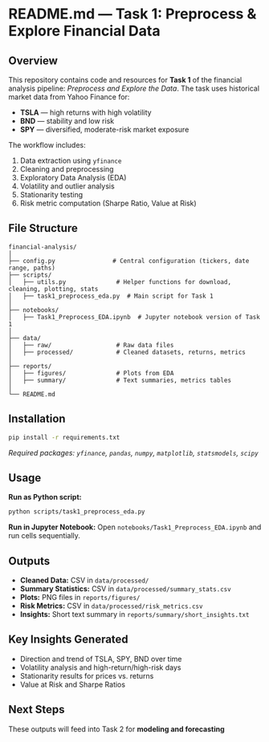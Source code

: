 # README.md — Task 1: Preprocess & Explore Financial Data

## Overview

This repository contains code and resources for **Task 1** of the financial analysis pipeline: *Preprocess and Explore the Data*. The task uses historical market data from Yahoo Finance for:

* **TSLA** — high returns with high volatility
* **BND** — stability and low risk
* **SPY** — diversified, moderate-risk market exposure

The workflow includes:

1. Data extraction using `yfinance`
2. Cleaning and preprocessing
3. Exploratory Data Analysis (EDA)
4. Volatility and outlier analysis
5. Stationarity testing
6. Risk metric computation (Sharpe Ratio, Value at Risk)

## File Structure

```
financial-analysis/
│
├── config.py                # Central configuration (tickers, date range, paths)
├── scripts/
│   ├── utils.py              # Helper functions for download, cleaning, plotting, stats
│   ├── task1_preprocess_eda.py  # Main script for Task 1
│
├── notebooks/
│   ├── Task1_Preprocess_EDA.ipynb  # Jupyter notebook version of Task 1
│
├── data/
│   ├── raw/                  # Raw data files
│   ├── processed/            # Cleaned datasets, returns, metrics
│
├── reports/
│   ├── figures/              # Plots from EDA
│   ├── summary/              # Text summaries, metrics tables
│
└── README.md
```

## Installation

```bash
pip install -r requirements.txt
```

*Required packages: `yfinance`, `pandas`, `numpy`, `matplotlib`, `statsmodels`, `scipy`*

## Usage

**Run as Python script:**

```bash
python scripts/task1_preprocess_eda.py
```

**Run in Jupyter Notebook:**
Open `notebooks/Task1_Preprocess_EDA.ipynb` and run cells sequentially.

## Outputs

* **Cleaned Data:** CSV in `data/processed/`
* **Summary Statistics:** CSV in `data/processed/summary_stats.csv`
* **Plots:** PNG files in `reports/figures/`
* **Risk Metrics:** CSV in `data/processed/risk_metrics.csv`
* **Insights:** Short text summary in `reports/summary/short_insights.txt`

## Key Insights Generated

* Direction and trend of TSLA, SPY, BND over time
* Volatility analysis and high-return/high-risk days
* Stationarity results for prices vs. returns
* Value at Risk and Sharpe Ratios

## Next Steps

These outputs will feed into Task 2 for **modeling and forecasting**

